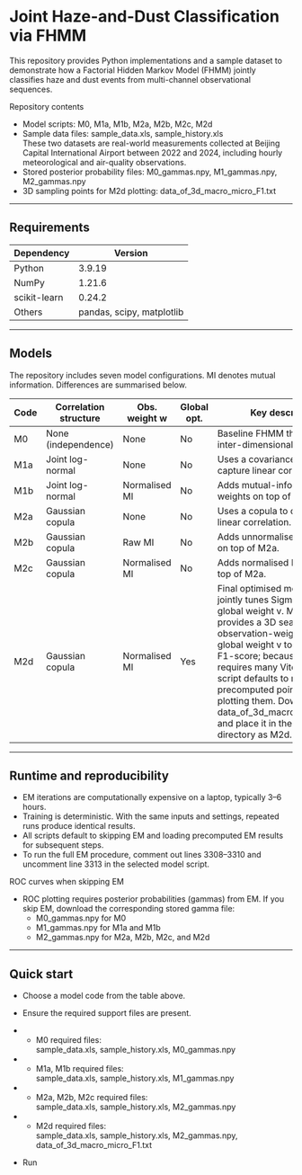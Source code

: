 # Joint Haze-and-Dust Classification via FHMM

This repository provides Python implementations and a sample dataset to demonstrate how a Factorial Hidden Markov Model (FHMM) jointly classifies haze and dust events from multi-channel observational sequences.

Repository contents
- Model scripts: M0, M1a, M1b, M2a, M2b, M2c, M2d
- Sample data files: sample_data.xls, sample_history.xls  
  These two datasets are real-world measurements collected at Beijing Capital International Airport between 2022 and 2024, including hourly meteorological and air-quality observations.
- Stored posterior probability files: M0_gammas.npy, M1_gammas.npy, M2_gammas.npy
- 3D sampling points for M2d plotting: data_of_3d_macro_micro_F1.txt


---


## Requirements

| Dependency | Version |
| --- | --- |
| Python | 3.9.19 |
| NumPy | 1.21.6 |
| scikit-learn | 0.24.2 |
| Others | pandas, scipy, matplotlib |


---

## Models

The repository includes seven model configurations. MI denotes mutual information. Differences are summarised below.

| Code | Correlation structure | Obs. weight w | Global opt. | Key description |
| --- | --- | --- | --- | --- |
| M0  | None (independence) | None | No | Baseline FHMM that ignores inter-dimensional correlation. |
| M1a | Joint log-normal | None | No | Uses a covariance matrix to capture linear correlation. |
| M1b | Joint log-normal | Normalised MI | No | Adds mutual-information weights on top of M1a. |
| M2a | Gaussian copula | None | No | Uses a copula to capture non-linear correlation. |
| M2b | Gaussian copula | Raw MI | No | Adds unnormalised MI weights on top of M2a. |
| M2c | Gaussian copula | Normalised MI | No | Adds normalised MI weights on top of M2a. |
| M2d | Gaussian copula | Normalised MI | Yes | Final optimised model that jointly tunes Sigma*w and the global weight v. M2d also provides a 3D search over observation-weight w and global weight v to maximise F1-score; because this requires many Viterbi runs, the script defaults to reading precomputed points and plotting them. Download data_of_3d_macro_micro_F1.txt and place it in the same directory as M2d.py. |

---

## Runtime and reproducibility

- EM iterations are computationally expensive on a laptop, typically 3–6 hours.
- Training is deterministic. With the same inputs and settings, repeated runs produce identical results.
- All scripts default to skipping EM and loading precomputed EM results for subsequent steps.
- To run the full EM procedure, comment out lines 3308–3310 and uncomment line 3313 in the selected model script.

ROC curves when skipping EM
- ROC plotting requires posterior probabilities (gammas) from EM. If you skip EM, download the corresponding stored gamma file:
  - M0_gammas.npy for M0
  - M1_gammas.npy for M1a and M1b
  - M2_gammas.npy for M2a, M2b, M2c, and M2d

---

## Quick start

- Choose a model code from the table above.
  
- Ensure the required support files are present.
  
- - M0 required files:  
    sample_data.xls, sample_history.xls, M0_gammas.npy

- - M1a, M1b required files:  
    sample_data.xls, sample_history.xls, M1_gammas.npy

- - M2a, M2b, M2c required files:  
    sample_data.xls, sample_history.xls, M2_gammas.npy

- - M2d required files:  
    sample_data.xls, sample_history.xls, M2_gammas.npy, data_of_3d_macro_micro_F1.txt
  
- Run



